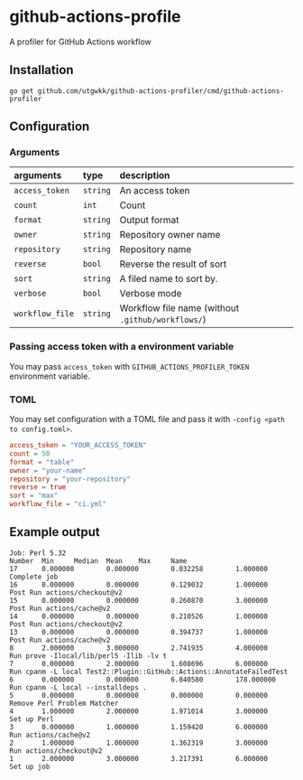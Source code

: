 # github-actions-profile

A profiler for GitHub Actions workflow

## Installation

```
go get github.com/utgwkk/github-actions-profiler/cmd/github-actions-profiler
```

## Configuration

### Arguments

|arguments|type|description|
|:-|:-|:-|
|`access_token`|`string`|An access token|
|`count`|`int`|Count <!-- TODO: write more detail -->|
|`format`|`string`|Output format|
|`owner`|`string`|Repository owner name|
|`repository`|`string`|Repository name|
|`reverse`|`bool`|Reverse the result of sort|
|`sort`|`string`|A filed name to sort by.|
|`verbose`|`bool`|Verbose mode|
|`workflow_file`|`string`|Workflow file name (without `.github/workflows/`)|

### Passing access token with a environment variable

You may pass `access_token` with `GITHUB_ACTIONS_PROFILER_TOKEN` environment variable.

### TOML

You may set configuration with a TOML file and pass it with `-config <path to config.toml>`.

```toml
access_token = "YOUR_ACCESS_TOKEN"
count = 50
format = "table"
owner = "your-name"
repository = "your-repository"
reverse = true
sort = "max"
workflow_file = "ci.yml"
```

## Example output

```
Job: Perl 5.32
Number  Min     Median  Mean    Max     Name
17      0.000000        0.000000        0.032258        1.000000        Complete job
16      0.000000        0.000000        0.129032        1.000000        Post Run actions/checkout@v2
15      0.000000        0.000000        0.260870        3.000000        Post Run actions/cache@v2
14      0.000000        0.000000        0.210526        1.000000        Post Run actions/checkout@v2
13      0.000000        0.000000        0.394737        1.000000        Post Run actions/cache@v2
8       2.000000        3.000000        2.741935        4.000000        Run prove -Ilocal/lib/perl5 -Ilib -lv t
7       0.000000        2.000000        1.608696        6.000000        Run cpanm -L local Test2::Plugin::GitHub::Actions::AnnotateFailedTest
6       0.000000        0.000000        6.840580        178.000000      Run cpanm -L local --installdeps .
5       0.000000        0.000000        0.000000        0.000000        Remove Perl Problem Matcher
4       1.000000        2.000000        1.971014        3.000000        Set up Perl
3       0.000000        1.000000        1.159420        6.000000        Run actions/cache@v2
2       1.000000        1.000000        1.362319        3.000000        Run actions/checkout@v2
1       2.000000        3.000000        3.217391        6.000000        Set up job
```
